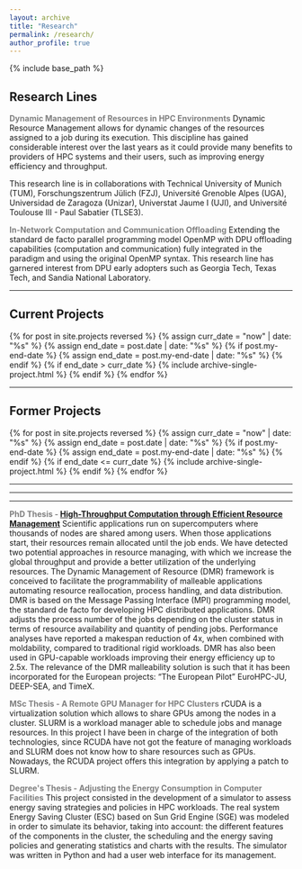 ```yaml
---
layout: archive
title: "Research"
permalink: /research/
author_profile: true
---
```


{% include base_path %}

<h2>Research Lines</h2>
<p><strong style="color: #808080;">Dynamic Management of Resources in HPC Environments</strong>
Dynamic Resource Management allows for dynamic changes of the resources assigned to a job during its execution. 
This discipline has gained considerable interest over the last years as it could provide many benefits to providers of HPC systems and their users, such as improving energy efficiency and throughput.

This research line is in collaborations with Technical University of Munich (TUM), Forschungszentrum Jülich (FZJ), Université Grenoble Alpes (UGA), Universidad de Zaragoza (Unizar), Universtat Jaume I (UJI), and Université Toulouse III - Paul Sabatier (TLSE3).
</p>

<p><strong style="color: #808080;">In-Network Computation and Communication Offloading</strong>
Extending the standard de facto parallel programming model OpenMP with DPU offloading capabilities (computation and communication) fully integrated in the paradigm and using the original OpenMP syntax. 
This research line has garnered interest from DPU early adopters such as Georgia Tech, Texas Tech, and Sandia National Laboratory.
</p>

<hr>

<h2>Current Projects</h2>
{% for post in site.projects reversed %}
        {% assign curr_date = "now" | date: "%s" %}
        {% assign end_date = post.date | date: "%s" %}
        {% if post.my-end-date %}
            {% assign end_date = post.my-end-date | date: "%s" %}
        {% endif %}
        {% if end_date > curr_date %}
            {% include archive-single-project.html %} 
        {% endif %}
{% endfor %}

<hr> 

<h2> Former Projects </h2>
{% for post in site.projects reversed %}
        {% assign curr_date = "now" | date: "%s" %}
        {% assign end_date = post.date | date: "%s" %}
        {% if post.my-end-date %}
            {% assign end_date = post.my-end-date | date: "%s" %}
        {% endif %}
        {% if end_date <= curr_date %}
            {% include archive-single-project.html %} 
        {% endif %}
{% endfor %}

<hr>
<hr>
<hr>

<p><strong style="color: #808080;">PhD Thesis - <a href="http://hdl.handle.net/10803/664128"> High-Throughput Computation through Efficient Resource Management</a></strong>
Scientific applications run on supercomputers where thousands of nodes are shared among users. 
    When those applications start, their resources remain allocated until the job ends. 
    We have detected two potential approaches in resource managing, with which we increase the global throughput and provide a better utilization of the underlying resources.
The Dynamic Management of Resource (DMR) framework is conceived to facilitate the programmability of malleable applications automating resource reallocation, process handling, and data distribution. DMR is based on the Message Passing Interface (MPI) programming model, the standard de facto for developing HPC distributed applications. DMR adjusts the process number of the jobs depending on the cluster status in terms of resource availability and quantity of pending jobs.
Performance analyses have reported a makespan reduction of 4x, when combined with moldability, compared to traditional rigid workloads. DMR has also been used in GPU-capable workloads improving their energy efficiency up to 2.5x.
The relevance of the DMR malleability solution is such that it has been incorporated for the European projects: “The European Pilot” EuroHPC-JU, DEEP-SEA, and TimeX.</p>

<p><strong style="color: #808080;">MSc Thesis - A Remote GPU Manager for HPC Clusters</strong>
rCUDA is a virtualization solution which allows to share GPUs among the nodes in a cluster. SLURM is a workload manager able to schedule jobs and manage resources. 
    In this project I have been in charge of the integration of both technologies, 
    since RCUDA have not got the feature of managing workloads and SLURM does not know how to share resources such as GPUs. 
    Nowadays, the RCUDA project offers this integration by applying a patch to SLURM.</p>

<p><strong style="color: #808080;">Degree's Thesis - Adjusting the Energy Consumption in Computer Facilities</strong>
This project consisted in the development of a simulator to assess energy saving strategies and policies in HPC workloads. The real system Energy Saving Cluster (ESC) based on Sun Grid Engine (SGE) was modeled in order to simulate its behavior, taking into account: the different features of the components in the cluster, the scheduling and the energy saving policies and generating statistics and charts with the results. The simulator was written in Python and had a user web interface for its management.</p>